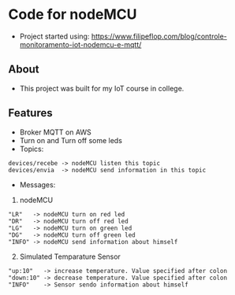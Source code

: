 # Code for nodeMCU
- Project started using: https://www.filipeflop.com/blog/controle-monitoramento-iot-nodemcu-e-mqtt/

## About
- This project was built for my IoT course in college.

## Features
- Broker MQTT on AWS
- Turn on and Turn off some leds
- Topics:
```
devices/recebe -> nodeMCU listen this topic
devices/envia  -> nodeMCU send information in this topic
```     
- Messages:
1. nodeMCU
```
"LR"   -> nodeMCU turn on red led
"DR"   -> nodeMCU turn off red led
"LG"   -> nodeMCU turn on green led
"DG"   -> nodeMCU turn off green led
"INFO" -> nodeMCU send information about himself
```
2. Simulated Temparature Sensor
```
"up:10"   -> increase temperature. Value specified after colon
"down:10" -> decrease temperature. Value specified after colon
"INFO"    -> Sensor sendo information about himself
```
